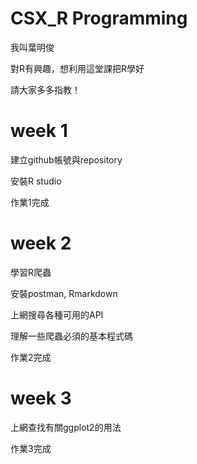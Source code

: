 # CSX_R Programming

我叫葉明俊

對R有興趣，想利用這堂課把R學好

請大家多多指教！


# week 1

建立github帳號與repository

安裝R studio

作業1完成


# week 2

學習R爬蟲

安裝postman, Rmarkdown

上網搜尋各種可用的API

理解一些爬蟲必須的基本程式碼

作業2完成


# week 3

上網查找有關ggplot2的用法

作業3完成
